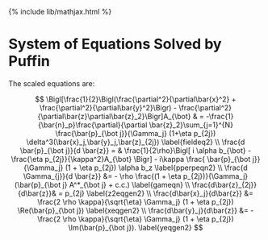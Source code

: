 {% include lib/mathjax.html %}

# System of Equations Solved by Puffin

The scaled equations are:

$$
\Bigl[\frac{1}{2}\Bigl(\frac{\partial^2}{\partial\bar{x}^2} + \frac{\partial^2}{\partial\bar{y}^2}\Bigr) -  \frac{\partial^2}{\partial\bar{z}\partial\bar{z}_2}\Bigr]A_{\bot}  & = -\frac{1}{\bar{n}_p}\frac{\partial}{\partial \bar{z}_2}\sum_{j=1}^{N} \frac{\bar{p}_{\bot j}}{\Gamma_j} (1+\eta p_{2j})     \delta^3(\bar{x}_j,\bar{y}_j,\bar{z}_{2j})  \label{fieldeq2} \\
\frac{d \bar{p}_{\bot j}}{d \bar{z}} = & \frac{1}{2\rho}\Bigl[ i \alpha b_{\bot} - \frac{\eta p_{2j}}{\kappa^2}A_{\bot} \Bigr] - i\kappa \frac{ \bar{p}_{\bot j}}{\Gamma_j} (1 + \eta p_{2j})  \alpha b_z \label{pperpeqn2} \\
\frac{d \Gamma_{j}}{d \bar{z}} &= - \rho \frac{(1 + \eta p_{2j})}{\Gamma_j} (\bar{p}_{\bot j} A^*_{\bot j} + c.c.)  \label{gameqn} \\
\frac{d\bar{z}_{2j}}{d\bar{z}}& = p_{2j}  \label{z2eqgen2} \\
\frac{d\bar{x}_j}{d\bar{z}} &=  \frac{2 \rho \kappa}{\sqrt{\eta} \Gamma_j} (1 + \eta p_{2j}) \Re(\bar{p}_{\bot j}) \label{xeqgen2} \\
\frac{d\bar{y}_j}{d\bar{z}} &= - \frac{2 \rho \kappa}{\sqrt{\eta} \Gamma_j}  (1 + \eta p_{2j}) \Im(\bar{p}_{\bot j}). \label{yeqgen2}
$$

